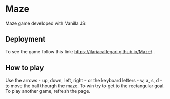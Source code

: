 # Maze
Maze game developed with Vanilla JS

## Deployment
To see the game follow this link: https://ilariacallegari.github.io/Maze/ . 

## How to play
Use the arrows - up, down, left, right - or the keyboard letters - w, a, s, d - to move the ball thourgh the maze. To win try to get to the rectangular goal. To play another game, refresh the page. 
